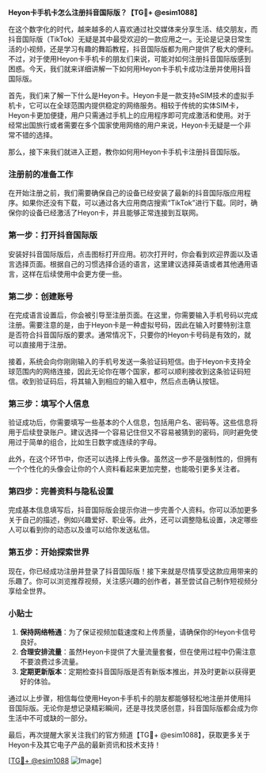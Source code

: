 **Heyon卡手机卡怎么注册抖音国际版？【TG💪+ @esim1088】**

在这个数字化的时代，越来越多的人喜欢通过社交媒体来分享生活、结交朋友，而抖音国际版（TikTok）无疑是其中最受欢迎的一款应用之一。无论是记录日常生活的小视频，还是学习有趣的舞蹈教程，抖音国际版都为用户提供了极大的便利。不过，对于使用Heyon卡手机卡的朋友们来说，可能对如何注册抖音国际版感到困惑。今天，我们就来详细讲解一下如何用Heyon卡手机卡成功注册并使用抖音国际版。

首先，我们来了解一下什么是Heyon卡。Heyon卡是一款支持eSIM技术的虚拟手机卡，它可以在全球范围内提供稳定的网络服务。相较于传统的实体SIM卡，Heyon卡更加便捷，用户只需通过手机上的应用程序即可完成激活和使用。对于经常出国旅行或者需要在多个国家使用网络的用户来说，Heyon卡无疑是一个非常不错的选择。

那么，接下来我们就进入正题，教你如何用Heyon卡手机卡注册抖音国际版。

### 注册前的准备工作

在开始注册之前，我们需要确保自己的设备已经安装了最新的抖音国际版应用程序。如果你还没有下载，可以通过各大应用商店搜索“TikTok”进行下载。同时，确保你的设备已经激活了Heyon卡，并且能够正常连接到互联网。

### 第一步：打开抖音国际版

安装好抖音国际版后，点击图标打开应用。初次打开时，你会看到欢迎界面以及语言选择页面。根据自己的习惯选择合适的语言，这里建议选择英语或者其他通用语言，这样在后续使用中会更方便一些。

### 第二步：创建账号

在完成语言设置后，你会被引导至注册页面。在这里，你需要输入手机号码以完成注册。需要注意的是，由于Heyon卡是一种虚拟号码，因此在输入时要特别注意是否符合抖音国际版的要求。通常情况下，只要你的Heyon卡号码是有效的，就可以直接用于注册。

接着，系统会向你刚刚输入的手机号发送一条验证码短信。由于Heyon卡支持全球范围内的网络连接，因此无论你在哪个国家，都可以顺利接收到这条验证码短信。收到验证码后，将其输入到相应的输入框中，然后点击确认按钮。

### 第三步：填写个人信息

验证成功后，你需要填写一些基本的个人信息，包括用户名、密码等。这些信息将用于后续登录账户。建议选择一个容易记住但又不容易被猜到的密码，同时避免使用过于简单的组合，比如生日数字或连续的字母。

此外，在这个环节中，你还可以选择上传头像。虽然这一步不是强制性的，但拥有一个个性化的头像会让你的个人资料看起来更加完整，也能吸引更多关注者。

### 第四步：完善资料与隐私设置

完成基本信息填写后，抖音国际版会提示你进一步完善个人资料。你可以添加更多关于自己的描述，例如兴趣爱好、职业等。此外，还可以调整隐私设置，决定哪些人可以看到你的动态以及谁可以给你发送私信。

### 第五步：开始探索世界

现在，你已经成功注册并登录了抖音国际版！接下来就是尽情享受这款应用带来的乐趣了。你可以浏览推荐视频，关注感兴趣的创作者，甚至尝试自己制作短视频分享给全世界。

### 小贴士

1. **保持网络畅通**：为了保证视频加载速度和上传质量，请确保你的Heyon卡信号良好。
2. **合理安排流量**：虽然Heyon卡提供了大量流量套餐，但在使用过程中仍需注意不要浪费过多流量。
3. **定期更新版本**：定期检查抖音国际版是否有新版本推出，并及时更新以获得更好的体验。

通过以上步骤，相信每位使用Heyon卡手机卡的朋友都能够轻松地注册并使用抖音国际版。无论你是想记录精彩瞬间，还是寻找灵感创意，抖音国际版都会成为你生活中不可或缺的一部分。

最后，再次提醒大家关注我们的官方频道【TG💪+ @esim1088】，获取更多关于Heyon卡及其它电子产品的最新资讯和技术支持！

[[TG💪+ @esim1088](https://t.me/s/esim1088) ![Image](https://i.postimg.cc/4NQfJmqS/Snipaste-2025-05-13-00-14-12.png)]